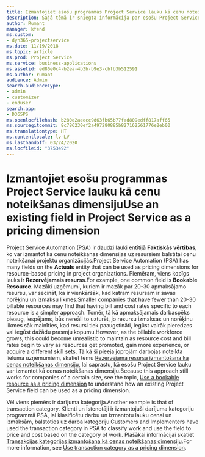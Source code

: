 ```yaml
---
title: Izmantojiet esošu programmas Project Service lauku kā cenu noteikšanas dimensiju
description: Šajā tēmā ir sniegta informācija par esošu Project Service lauku izmantošanu kā cenu noteikšanas dimensijas.
author: Rumant
manager: kfend
ms.custom:
- dyn365-projectservice
ms.date: 11/19/2018
ms.topic: article
ms.prod: Project Service
ms.service: business-applications
ms.assetid: ed86e0c4-b2ea-4b3b-b9e3-cbfb3b512591
ms.author: rumant
audience: Admin
search.audienceType:
- admin
- customizer
- enduser
search.app:
- D365PS
ms.openlocfilehash: b280e2aeecc9d63fb65b77fad809edff817aff65
ms.sourcegitcommit: 8c786230ef2a497280885b827162561776e2eb00
ms.translationtype: HT
ms.contentlocale: lv-LV
ms.lasthandoff: 03/24/2020
ms.locfileid: "3753492"
---
```

# <a name="use-an-existing-field-in-project-service-as-a-pricing-dimension"></a><span data-ttu-id="fefbe-103">Izmantojiet esošu programmas Project Service lauku kā cenu noteikšanas dimensiju</span><span class="sxs-lookup"><span data-stu-id="fefbe-103">Use an existing field in Project Service as a pricing dimension</span></span>

<span data-ttu-id="fefbe-104">Project Service Automation (PSA) ir daudzi lauki entītijā **Faktiskās vērtības**, ko var izmantot kā cenu noteikšanas dimensijas uz resursiem balstītai cenu noteikšanai projektu organizācijās.</span><span class="sxs-lookup"><span data-stu-id="fefbe-104">Project Service Automation (PSA) has many fields on the **Actuals** entity that can be used as pricing dimensions for resource-based pricing in project organizations.</span></span> <span data-ttu-id="fefbe-105">Piemēram, viens kopīgs lauks ir **Rezervējamais resurss**.</span><span class="sxs-lookup"><span data-stu-id="fefbe-105">For example, one common field is **Bookable Resource**.</span></span> <span data-ttu-id="fefbe-106">Mazāki uzņēmumi, kuriem ir mazāk par 20-30 apmaksājamo resursu, var secināt, ka ir vienkāršāk, kad katram resursam ir savas norēķinu un izmaksu likmes.</span><span class="sxs-lookup"><span data-stu-id="fefbe-106">Smaller companies that have fewer than 20-30 billable resources may find that having bill and cost rates specific to each resource is a simpler approach.</span></span> <span data-ttu-id="fefbe-107">Tomēr, tā kā apmaksājamais darbaspēks pieaug, iespējams, būs nereāli to uzturēt, jo resursu izmaksas un norēķinu likmes sāk mainīties, kad resursi tiek paaugstināti, iegūst vairāk pieredzes vai iegūst dažādu prasmju kopumu.</span><span class="sxs-lookup"><span data-stu-id="fefbe-107">However, as the billable workforce grows, this could become unrealistic to maintain as resource cost and bill rates begin to vary as resources get promoted, gain more experience, or acquire a different skill sets.</span></span> <span data-ttu-id="fefbe-108">Tā kā šī pieeja joprojām darbojas noteikta lieluma uzņēmumiem, skatiet tēmu [Rezervējamā resursa izmantošana kā cenas noteikšanas dimensiju](bookable-resource-pricing-dimension.md), lai saprastu, kā esošu Project Service lauku var izmantot kā cenas noteikšanas dimensiju.</span><span class="sxs-lookup"><span data-stu-id="fefbe-108">Because this approach still works for companies of a certain size, see the topic, [Use a bookable resource as a pricing dimension](bookable-resource-pricing-dimension.md) to understand how an existing Project Service field can be used as a pricing dimension.</span></span>

<span data-ttu-id="fefbe-109">Vēl viens piemērs ir darījuma kategorija.</span><span class="sxs-lookup"><span data-stu-id="fefbe-109">Another example is that of transaction category.</span></span> <span data-ttu-id="fefbe-110">Klienti un Īstenotāji ir izmantojuši darījuma kategoriju programmā PSA, lai klasificētu darbu un izmantotu lauku cenai un izmaksām, balstoties uz darba kategoriju.</span><span class="sxs-lookup"><span data-stu-id="fefbe-110">Customers and Implementers have used the transaction category in PSA to classify work and use the field to price and cost based on the category of work.</span></span> <span data-ttu-id="fefbe-111">Plašākai informācijai skatiet [Transakcijas kategorijas izmantošana kā cenas noteikšanas dimensiju](transaction-category-pricing-dimension.md).</span><span class="sxs-lookup"><span data-stu-id="fefbe-111">For more information, see [Use transaction category as a pricing dimension](transaction-category-pricing-dimension.md).</span></span>
